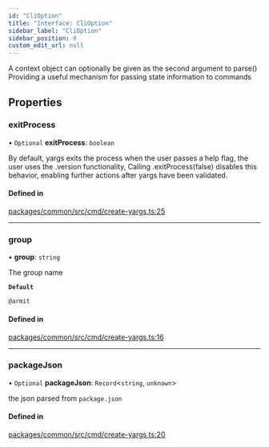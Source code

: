 ```yaml
---
id: "CliOption"
title: "Interface: CliOption"
sidebar_label: "CliOption"
sidebar_position: 0
custom_edit_url: null
---
```


A context object can optionally be given as the second argument to parse()
Providing a useful mechanism for passing state information to commands

## Properties

### exitProcess

• `Optional` **exitProcess**: `boolean`

By default, yargs exits the process when the user passes a help flag, the user uses the .version functionality,
Calling .exitProcess(false) disables this behavior, enabling further actions after yargs have been validated.

#### Defined in

[packages/common/src/cmd/create-yargs.ts:25](https://github.com/armitjs/armit/blob/d092d77/packages/common/src/cmd/create-yargs.ts#L25)

---

### group

• **group**: `string`

The group name

**`Default`**

`@armit`

#### Defined in

[packages/common/src/cmd/create-yargs.ts:16](https://github.com/armitjs/armit/blob/d092d77/packages/common/src/cmd/create-yargs.ts#L16)

---

### packageJson

• `Optional` **packageJson**: `Record`<`string`, `unknown`\>

the json parsed from `package.json`

#### Defined in

[packages/common/src/cmd/create-yargs.ts:20](https://github.com/armitjs/armit/blob/d092d77/packages/common/src/cmd/create-yargs.ts#L20)
